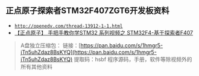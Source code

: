 ## 正点原子探索者STM32F407ZGT6开发板资料

* [`http://openedv.com/thread-13912-1-1.html`](http://openedv.com/thread-13912-1-1.html)
* [【正点原子】 手把手教你学STM32 系列视频之 STM32F4-基于探索者F407](https://www.bilibili.com/video/av56936776)

> A盘独立压缩包： 链接：[https://pan.baidu.com/s/1hmgr5-jTn5uhZdaz8BsKYQ](https://pan.baidu.com/s/1hmgr5-jTn5uhZdaz8BsKYQ)    提取码：hsbf    程序源码，手册，软件等除视频外的所有其他资料